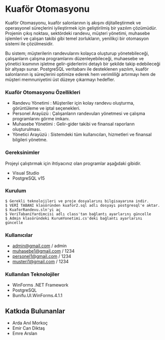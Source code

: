 # Kuaför Otomasyonu

Kuaför Otomasyonu, kuaför salonlarının iş akışını dijitalleştirmek ve operasyonel süreçlerini iyileştirmek için geliştirilmiş bir yazılım çözümüdür. Projenin çıkış noktası, sektördeki randevu, müşteri yönetimi, muhasebe işlemleri ve çalışan takibi gibi temel zorlukların, yenilikçi bir otomasyon sistemi ile çözülmesidir.

Bu sistem; müşterilerin randevularını kolayca oluşturup yönetebileceği, çalışanların çalışma programlarını düzenleyebileceği, muhaesebe ve yönetici kısmının işletme gelir-giderlerini detaylı bir şekilde takip edebileceği bir altyapı sunar. PostgreSQL veritabanı ile desteklenen yazılım, kuaför salonlarının iş süreçlerini optimize ederek hem verimliliği artırmayı hem de müşteri memnuniyetini üst düzeye çıkarmayı hedefler.

### Kuaför Otomasyonu Özellikleri

* Randevu Yönetimi : Müşteriler için kolay randevu oluşturma, görüntüleme ve iptal seçenekleri.
* Personel Arayüzü : Çalışanların randevuları yönetmesi ve çalışma programlarını görme imkanı.
* Muhasebe Yönetimi : Gelir-gider takibi ve finansal raporların oluşturulması.
* Yönetici Arayüzü : Sistemdeki tüm kullanıcıları, hizmetleri ve finansal bilgileri yönetme.

### Gereksinimler

Projeyi çalıştırmak için ihtiyacınız olan programlar aşağıdaki gibidir.

* Visual Studio
* PostgreSQL v15

### Kurulum

```
$ Gerekli teknolojileri ve proje dosyalarını bilgisayarına indir.
$ VERİ TABANI klasöründen kuafor2.sql adlı dosyayı postgresql'e aktar.
$ KuaforRandevu.sln'yi aç
$ VeriTabaniYardimcisi adlı class'tan bağlantı ayarlarını güncelle
$ Admin klasöründeki KurumYonetimi.cs'deki bağlantı ayarlarını güncelle
```

### Kullanıcılar

* admin@gmail.com / admin
* muhasebe1@gmail.com / 1234
* personel1@gmail.com / 1234
* musteri1@gmail.com / 1234


### Kullanılan Teknolojiler

* WinForms .NET Framework
* PostgreSQL
* Bunifu.UI.WinForms.4.1.1

## Katkıda Bulunanlar

* Arda Anıl Morkoç
* Emir Can Diktaş
* Emre Arslan
